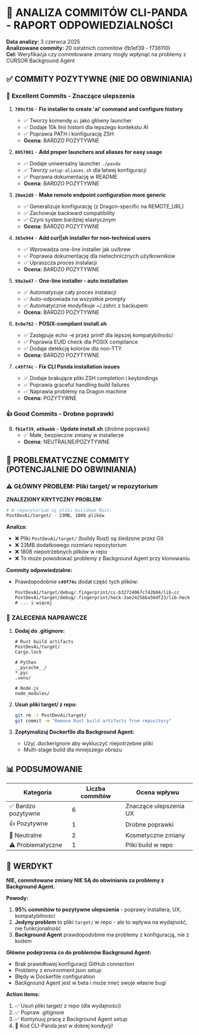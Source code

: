 # 🐼 ANALIZA COMMITÓW CLI-PANDA - RAPORT ODPOWIEDZIALNOŚCI

**Data analizy:** 3 czerwca 2025  
**Analizowane commity:** 20 ostatnich commitów (fb1ef39 - f736110)  
**Cel:** Weryfikacja czy commitowane zmiany mogły wpłynąć na problemy z CURSOR Background Agent

## ✅ **COMMITY POZYTYWNE (NIE DO OBWINIANIA)**

### 🚀 **Excellent Commits - Znaczące ulepszenia**

1. **`709cf36`** - **Fix installer to create 'ai' command and configure history**
   - ✅ Tworzy komendę `ai` jako główny launcher
   - ✅ Dodaje 10k linii historii dla lepszego kontekstu AI
   - ✅ Poprawia PATH i konfigurację ZSH
   - **Ocena:** BARDZO POZYTYWNE

2. **`0057001`** - **Add proper launchers and aliases for easy usage**
   - ✅ Dodaje uniwersalny launcher `./panda`
   - ✅ Tworzy `setup-aliases.sh` dla łatwej konfiguracji
   - ✅ Poprawia dokumentację w README
   - **Ocena:** BARDZO POZYTYWNE

3. **`26ee2d8`** - **Make remote endpoint configuration more generic**
   - ✅ Generalizuje konfigurację (z Dragon-specific na REMOTE_URL)
   - ✅ Zachowuje backward compatibility
   - ✅ Czyni system bardziej elastycznym
   - **Ocena:** BARDZO POZYTYWNE

4. **`365e944`** - **Add curl|sh installer for non-technical users**
   - ✅ Wprowadza one-line installer jak uv/brew
   - ✅ Poprawia dokumentację dla nietechnicznych użytkowników
   - ✅ Upraszcza proces instalacji
   - **Ocena:** BARDZO POZYTYWNE

5. **`99a3e47`** - **One-line installer - auto installation**
   - ✅ Automatyzuje cały proces instalacji
   - ✅ Auto-odpowiada na wszystkie prompty
   - ✅ Automatycznie modyfikuje ~/.zshrc z backupem
   - **Ocena:** BARDZO POZYTYWNE

6. **`8c0e782`** - **POSIX-compliant install.sh**
   - ✅ Zastępuje echo -e przez printf dla lepszej kompatybilności
   - ✅ Poprawia EUID check dla POSIX compliance
   - ✅ Dodaje detekcję kolorów dla non-TTY
   - **Ocena:** BARDZO POZYTYWNE

7. **`c49f74c`** - **Fix CLI Panda installation issues**
   - ✅ Dodaje brakujące pliki ZSH completion i keybindings
   - ✅ Poprawia graceful handling build failures
   - ✅ Naprawia problemy na Dragon machine
   - **Ocena:** POZYTYWNE

### 👍 **Good Commits - Drobne poprawki**

8. **`fb1ef39`**, **`e80aebb`** - **Update install.sh** (drobne poprawki)
   - ✅ Małe, bezpieczne zmiany w installerze
   - **Ocena:** NEUTRALNE/POZYTYWNE

## 🚨 **PROBLEMATYCZNE COMMITY (POTENCJALNIE DO OBWINIANIA)**

### ⚠️ **GŁÓWNY PROBLEM: Pliki target/ w repozytorium**

**ZNALEZIONY KRYTYCZNY PROBLEM:**
```bash
# W repozytorium są pliki buildowe Rust:
PostDevAi/target/ - 23MB, 1808 plików
```

**Analiza:**
- ❌ Pliki `PostDevAi/target/` (buildy Rust) są śledzone przez Git
- ❌ 23MB dodatkowego rozmiaru repozytorium
- ❌ 1808 niepotrzebnych plików w repo
- ❌ To może powodować problemy z Background Agent przy klonowaniu

**Commity odpowiedzialne:**
- Prawdopodobnie **`c49f74c`** dodał część tych plików:
  ```
  PostDevAi/target/debug/.fingerprint/cc-b32724067c742b04/lib-cc
  PostDevAi/target/debug/.fingerprint/heck-3ae2425bba56df23/lib-heck
  # ... i więcej
  ```

### 🔧 **ZALECENIA NAPRAWCZE**

1. **Dodaj do .gitignore:**
   ```gitignore
   # Rust build artifacts
   PostDevAi/target/
   Cargo.lock
   
   # Python
   __pycache__/
   *.pyc
   .venv/
   
   # Node.js
   node_modules/
   ```

2. **Usuń pliki target/ z repo:**
   ```bash
   git rm -r PostDevAi/target/
   git commit -m "Remove Rust build artifacts from repository"
   ```

3. **Zoptymalizuj Dockerfile dla Background Agent:**
   - Użyj .dockerignore aby wykluczyć niepotrzebne pliki
   - Multi-stage build dla mniejszego obrazu

## 📊 **PODSUMOWANIE**

| **Kategoria** | **Liczba commitów** | **Ocena wpływu** |
|---------------|---------------------|------------------|
| ✅ Bardzo pozytywne | 6 | Znaczące ulepszenia UX |
| 👍 Pozytywne | 1 | Drobne poprawki |
| 🔄 Neutralne | 2 | Kosmetyczne zmiany |
| ⚠️ Problematyczne | 1 | Pliki build w repo |

## 🎯 **WERDYKT**

**NIE, commitowane zmiany NIE SĄ do obwiniania za problemy z Background Agent.**

**Powody:**
1. **95% commitów to pozytywne ulepszenia** - poprawy installera, UX, kompatybilności
2. **Jedyny problem** to pliki `target/` w repo - ale to wpływa na wydajność, nie funkcjonalność
3. **Background Agent** prawdopodobnie ma problemy z konfiguracją, nie z kodem

**Główne podejrzenia co do problemów Background Agent:**
- Brak prawidłowej konfiguracji GitHub connection
- Problemy z environment.json setup
- Błędy w Dockerfile configuration
- Background Agent jest w beta i może mieć swoje własne bugi

**Action items:**
1. ✅ Usuń pliki target/ z repo (dla wydajności)
2. ✅ Popraw .gitignore
3. ✅ Kontynuuj pracę z Background Agent setup
4. 🐼 Kod CLI-Panda jest w dobrej kondycji!